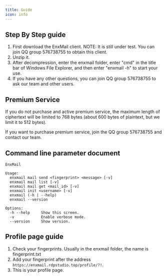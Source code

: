 ```yaml
---
title: Guide
icon: info
---
```


## Step By Step guide

1. First download the EnxMail client. NOTE: It is still under test. You can join QQ group 576738755 to obtain this client.
2. Unzip it.
3. After decompression, enter the enxmail folder, enter "cmd" in the title bar of Windows File Explorer, and then enter "enxmail -h" to start your use.
4. If you have any other questions, you can join QQ group 576738755 to ask our team and other users.

## Premium Service

If you do not purchase and active premium service, the maximum length of ciphertext will be limited to 768 bytes (about 600 bytes of plaintext, but we limit it to 512 bytes).

If you want to purchase premium service, join the QQ group 576738755 and contact our team.

## Command line parameter document

```
EnxMail

Usage:
  enxmail mail send <fingerprint> <message> [-v]
  enxmail mail list [-v]
  enxmail mail get <mail_id> [-v]
  enxmail init <username> [-v]
  enxmail (-h | --help)
  enxmail --version

Options:
  -h --help     Show this screen.
  -v            Enable verbose mode.
  --version     Show version.
```

## Profile page guide

1. Check your fingerprints. Usually in the enxmail folder, the name is fingerprint.txt
2. Add your fingerprint after the address `https://enxmail.rdpstudio.top/profile/?!`.
3. This is your profile page.